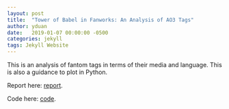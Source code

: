 ```yaml
---
layout: post
title:  "Tower of Babel in Fanworks: An Analysis of AO3 Tags"
author: yduan
date:   2019-01-07 00:00:00 -0500
categories: jekyll
tags: Jekyll Website
---
```

This is an analysis of fantom tags in terms of their media and language. This is also a guidance to plot in Python.

Report here: [report][report-link]. 

Code here: [code][code-link].

[report-link]: /assets/ao3_main-Copy2.pdf/
[code-link]: https://github.com/yyd27/fantoms_babel_tower/

